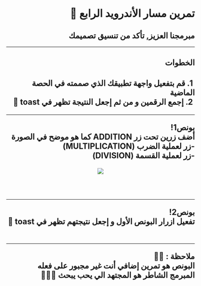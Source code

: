 <div dir = "rtl">

# تمرين مسار الأندرويد الرابع 💚
## مبرمجنا العزيز, تأكد من تنسيق تصميمك

<hr>
<h2>
الخطوات
 <h2>
&#x202b; 1. قم بتفعيل واجهة تطبيقك الذي صممته في الحصة الماضية 
<br>
&#x202b; 2.  إجمع الرقمين و من ثم إجعل النتيجة تظهر في toast 🍞
<hr>

بونص1!
<br>
أضف زرين تحت زر ADDITION كما هو موضح في الصورة
 <br>
-زر لعملية الضرب (MULTIPLICATION)
 <br>
-زر لعملية القسمة  (DIVISION)
<br>

<p align="center">
<img src = "https://cdn.discordapp.com/attachments/744582562537668718/756363688360935454/Capture.PNG?width=323&height=671" width = ""350 px" margin="auto"/>
</p> 
<br>
<hr>

بونص2!
<br>
تفعيل ازرار البونص الأول و إجعل نتيجتهم تظهر في toast 🍞
<br>
<br>
<hr>
ملاحظة : 📢📢 
<br>
البونص هو تمرين إضافي أنت غير مجبور على فعله 
<br>
المبرمج الشاطر هو المجتهد الي يحب يبحث 🤩👍🏻
<br>

</div>
